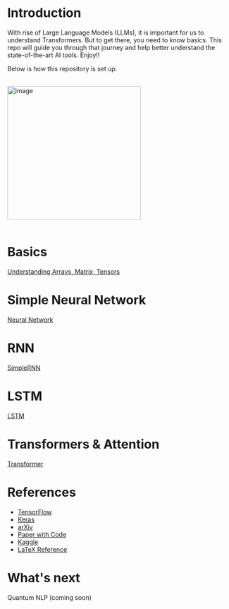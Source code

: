 # Introduction

With rise of Large Language Models (LLMs), it is important for us to understand Transformers. But to get there, you need to know basics. This repo will guide you through that journey and help better understand the state-of-the-art AI tools. Enjoy!!

Below is how this repository is set up. 

<br>

<img width="303" alt="image" src="https://github.com/rvbug/NLP/assets/10928536/bd65c176-1499-4f5c-b3b4-61abe060a11b">

<br>
<br>





# Basics

[Understanding Arrays, Matrix, Tensors](https://github.com/rvbug/NLP/tree/main/basics#understanding-arrays-matrix-tensors)


# Simple Neural Network
[Neural Network](https://github.com/rvbug/NLP/tree/main/simpleNN#simple-neural-network)

# RNN
[SimpleRNN](https://github.com/rvbug/NLP/tree/main/simpleRNN#simple-rnn)

# LSTM
[LSTM](https://github.com/rvbug/NLP/tree/main/simpleRNN#simple-rnn)

# Transformers & Attention
[Transformer](https://github.com/rvbug/NLP/tree/main/transformers)

# References
  - [TensorFlow](https://www.tensorflow.org/)
  - [Keras](https://keras.io/api/layers/)
  - [arXiv](https://arxiv.org/)  
  - [Paper with Code](https://paperswithcode.com/)  
  - [Kaggle](https://kaggle.com)
  - [LaTeX Reference](https://www.latex4technics.com/?note=GW021J)


# What's next
Quantum NLP (coming soon)
